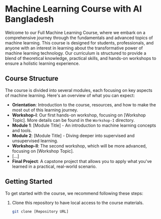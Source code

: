 # Machine Learning Course with AI Bangladesh

Welcome to our Full Machine Learning Course, where we embark on a comprehensive journey through the fundamentals and advanced topics of machine learning. This course is designed for students, professionals, and anyone with an interest in learning about the transformative power of machine learning technology. Our curriculum is structured to provide a blend of theoretical knowledge, practical skills, and hands-on workshops to ensure a holistic learning experience.

## Course Structure

The course is divided into several modules, each focusing on key aspects of machine learning. Here's an overview of what you can expect:

- **Orientation**: Introduction to the course, resources, and how to make the most out of this learning journey.
- **Workshop-I**: Our first hands-on workshop, focusing on [Workshop Topic]. More details can be found in the `Workshop-I` directory.
- **Module 1**: [Module Title] - An introduction to machine learning concepts and tools.
- **Module 2**: [Module Title] - Diving deeper into supervised and unsupervised learning.
- **Workshop-II**: The second workshop, which will be more advanced, focusing on [Workshop Topic].
- [...]
- **Final Project**: A capstone project that allows you to apply what you've learned in a practical, real-world scenario.

## Getting Started

To get started with the course, we recommend following these steps:

1. Clone this repository to have local access to the course materials.
   ```bash
   git clone [Repository URL]
